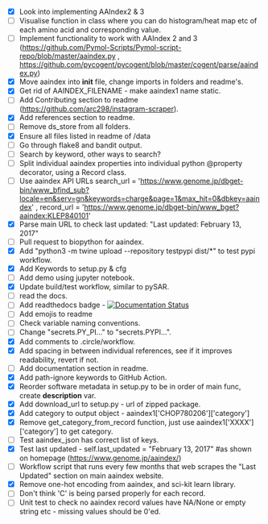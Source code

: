 - [X] Look into implementing AAIndex2 & 3
- [ ] Visualise function in class where you can do histogram/heat map etc of each amino acid and corresponding value.
- [ ] Implement functionality to work with AAIndex 2 and 3 (https://github.com/Pymol-Scripts/Pymol-script-repo/blob/master/aaindex.py , https://github.com/pycogent/pycogent/blob/master/cogent/parse/aaindex.py)
- [X] Move aaindex into __init__ file, change imports in folders and readme's.
- [X] Get rid of AAINDEX_FILENAME - make aaindex1 name static.
- [ ] Add Contributing section to readme (https://github.com/arc298/instagram-scraper).
- [X] Add references section to readme.
- [ ] Remove ds_store from all folders.
- [X] Ensure all files listed in readme of /data
- [ ] Go through flake8 and bandit output.
- [ ] Search by keyword, other ways to search?
- [ ] Split individual aaindex properties into individual python @property decorator, using a Record class.
- [ ] Use aaindex API URLs search_url = 'https://www.genome.jp/dbget-bin/www_bfind_sub?locale=en&serv=gn&keywords=charge&page=1&max_hit=0&dbkey=aaindex' , record_url = 'https://www.genome.jp/dbget-bin/www_bget?aaindex:KLEP840101'
- [X] Parse main URL to check last updated: "Last updated: February 13, 2017"
- [ ] Pull request to biopython for aaindex.
- [X] Add "python3 -m twine upload --repository testpypi dist/*" to test pypi workflow.
- [X] Add Keywords to setup.py & cfg
- [ ] Add demo using jupyter notebook.
- [X] Update build/test workflow, similar to pySAR.
- [ ] read the docs.
- [ ] Add readthedocs badge - [![Documentation Status](https://readthedocs.org/projects/ansicolortags/badge/?version=latest)](http://ansicolortags.readthedocs.io/?badge=latest)
- [ ] Add emojis to readme
- [ ] Check variable naming conventions.
- [ ] Change "secrets.PY_PI..." to "secrets.PYPI...".
- [X] Add comments to .circle/workflow.
- [X] Add spacing in between individual references, see if it improves readability, revert if not.
- [ ] Add documentation section in readme.
- [X] Add path-ignore keywords to GitHub Action.
- [X] Reorder software metadata in setup.py to be in order of main func, create __description__ var.
- [X] Add download_url to setup.py - url of zipped package.
- [X] Add category to output object - aaindex1['CHOP780206']['category']
- [X] Remove get_category_from_record function, just use aaindex1['XXXX']['category'] to get category.
- [ ] Test aaindex_json has correct list of keys.
- [X] Test last updated - self.last_updated = "February 13, 2017" #as shown on homepage (https://www.genome.jp/aaindex/)
- [ ] Workflow script that runs every few months that web scrapes the "Last Updated" section on main aaindex website.
- [X] Remove one-hot encoding from aaindex, and sci-kit learn library. 
- [ ] Don't think 'C' is being parsed properly for each record.
- [ ] Unit test to check no aaindex record values have NA/None or empty string etc - missing values should be 0'ed.